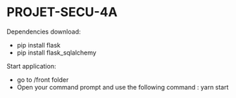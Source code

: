 # PROJET-SECU-4A

Dependencies download:

* pip install flask
* pip install flask_sqlalchemy


Start application:

* go to /front folder
* Open your command prompt and use the following command : yarn start
